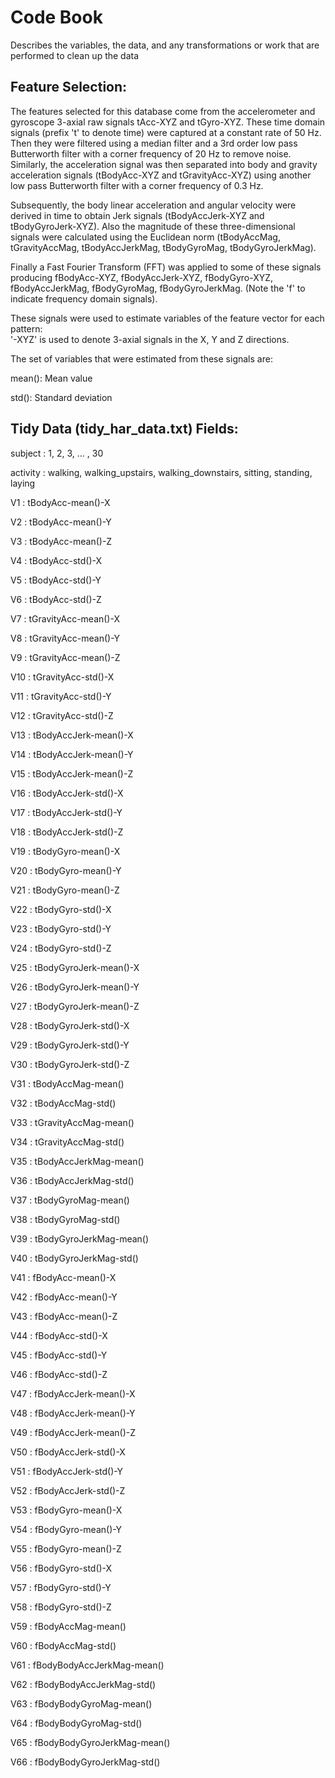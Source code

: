 Code Book
========================

Describes the variables, the data, and any transformations or work that are performed to clean up the data

Feature Selection: 
------------------------

The features selected for this database come from the accelerometer and gyroscope 3-axial raw signals tAcc-XYZ and tGyro-XYZ. These time domain signals (prefix 't' to denote time) were captured at a constant rate of 50 Hz. Then they were filtered using a median filter and a 3rd order low pass Butterworth filter with a corner frequency of 20 Hz to remove noise. Similarly, the acceleration signal was then separated into body and gravity acceleration signals (tBodyAcc-XYZ and tGravityAcc-XYZ) using another low pass Butterworth filter with a corner frequency of 0.3 Hz. 

Subsequently, the body linear acceleration and angular velocity were derived in time to obtain Jerk signals (tBodyAccJerk-XYZ and tBodyGyroJerk-XYZ). Also the magnitude of these three-dimensional signals were calculated using the Euclidean norm (tBodyAccMag, tGravityAccMag, tBodyAccJerkMag, tBodyGyroMag, tBodyGyroJerkMag). 

Finally a Fast Fourier Transform (FFT) was applied to some of these signals producing fBodyAcc-XYZ, fBodyAccJerk-XYZ, fBodyGyro-XYZ, fBodyAccJerkMag, fBodyGyroMag, fBodyGyroJerkMag. (Note the 'f' to indicate frequency domain signals). 

These signals were used to estimate variables of the feature vector for each pattern:  
'-XYZ' is used to denote 3-axial signals in the X, Y and Z directions.

The set of variables that were estimated from these signals are: 

mean(): Mean value

std(): Standard deviation

Tidy Data (tidy_har_data.txt) Fields:
----------------------------------------
subject : 1, 2, 3, ... , 30

activity : walking, walking_upstairs, walking_downstairs, sitting, standing, laying

V1 :  tBodyAcc-mean()-X

V2 :  tBodyAcc-mean()-Y

V3 :  tBodyAcc-mean()-Z

V4 :  tBodyAcc-std()-X

V5 :  tBodyAcc-std()-Y

V6 :  tBodyAcc-std()-Z

V7 :  tGravityAcc-mean()-X

V8 :  tGravityAcc-mean()-Y

V9 :  tGravityAcc-mean()-Z

V10 : tGravityAcc-std()-X

V11 : tGravityAcc-std()-Y

V12 : tGravityAcc-std()-Z

V13 : tBodyAccJerk-mean()-X

V14 : tBodyAccJerk-mean()-Y

V15 : tBodyAccJerk-mean()-Z

V16 : tBodyAccJerk-std()-X

V17 : tBodyAccJerk-std()-Y

V18 : tBodyAccJerk-std()-Z

V19 : tBodyGyro-mean()-X

V20 : tBodyGyro-mean()-Y

V21 : tBodyGyro-mean()-Z

V22 : tBodyGyro-std()-X

V23 : tBodyGyro-std()-Y

V24 : tBodyGyro-std()-Z

V25 : tBodyGyroJerk-mean()-X

V26 : tBodyGyroJerk-mean()-Y

V27 : tBodyGyroJerk-mean()-Z

V28 : tBodyGyroJerk-std()-X

V29 : tBodyGyroJerk-std()-Y

V30 : tBodyGyroJerk-std()-Z

V31 : tBodyAccMag-mean()

V32 : tBodyAccMag-std()

V33 : tGravityAccMag-mean()

V34 : tGravityAccMag-std()

V35 : tBodyAccJerkMag-mean()

V36 : tBodyAccJerkMag-std()

V37 : tBodyGyroMag-mean()

V38 : tBodyGyroMag-std()

V39 : tBodyGyroJerkMag-mean()

V40 : tBodyGyroJerkMag-std()

V41 : fBodyAcc-mean()-X

V42 : fBodyAcc-mean()-Y

V43 : fBodyAcc-mean()-Z

V44 : fBodyAcc-std()-X

V45 : fBodyAcc-std()-Y

V46 : fBodyAcc-std()-Z

V47 : fBodyAccJerk-mean()-X

V48 : fBodyAccJerk-mean()-Y

V49 : fBodyAccJerk-mean()-Z

V50 : fBodyAccJerk-std()-X

V51 : fBodyAccJerk-std()-Y

V52 : fBodyAccJerk-std()-Z

V53 : fBodyGyro-mean()-X

V54 : fBodyGyro-mean()-Y

V55 : fBodyGyro-mean()-Z

V56 : fBodyGyro-std()-X

V57 : fBodyGyro-std()-Y

V58 : fBodyGyro-std()-Z

V59 : fBodyAccMag-mean()

V60 : fBodyAccMag-std()

V61 : fBodyBodyAccJerkMag-mean()

V62 : fBodyBodyAccJerkMag-std()

V63 : fBodyBodyGyroMag-mean()

V64 : fBodyBodyGyroMag-std()

V65 : fBodyBodyGyroJerkMag-mean()

V66 : fBodyBodyGyroJerkMag-std()
